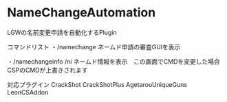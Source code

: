 # NameChangeAutomation
LGWの名前変更申請を自動化するPlugin

コマンドリスト
・/namechange ネームド申請の審査GUIを表示

・/namechangeinfo /ni ネームド情報を表示　この画面でCMDを変更した場合CSPのCMDが上書きされます

対応プラグイン
CrackShot
CrackShotPlus
AgetarouUniqueGuns
LeonCSAddon
